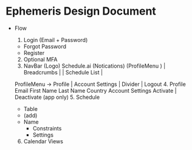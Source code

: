 # Ephemeris Design Document

- Flow
  1. Login (Email + Password)
    * Forgot Password
    * Register
  2. Optional MFA
  3. NavBar
    (Logo) Schedule.ai                    (Notications) (ProfileMenu <Name>)
    | Breadcrumbs |
    | Schedule List |

    ProfileMenu -> Profile | Account Settings | Divider | Logout
  4. Profile
      Email
      First Name
      Last Name
      Country
    Account Settings
      Activate | Deactivate (app only)
  5. Schedule
    - Table
    - (add)
    - Name
      - Constraints
      - Settings
  6. Calendar Views
